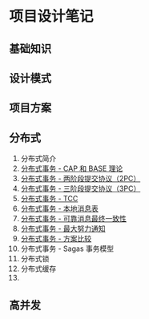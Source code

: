 # 项目设计笔记

## 基础知识



## 设计模式



## 项目方案



## 分布式

1. 分布式简介
2. [分布式事务 - CAP 和 BASE 理论](https://github.com/HomanLiang/study-demo/blob/main/project-design/document/chapter4_02.md)
3. [分布式事务 - 两阶段提交协议（2PC）](https://github.com/HomanLiang/study-demo/blob/main/project-design/document/chapter4_03.md)
4. [分布式事务 - 三阶段提交协议（3PC）](https://github.com/HomanLiang/study-demo/blob/main/project-design/document/chapter4_04.md)
5. [分布式事务 -  TCC](https://github.com/HomanLiang/study-demo/blob/main/project-design/document/chapter4_05.md)
6. [分布式事务 - 本地消息表](https://github.com/HomanLiang/study-demo/blob/main/project-design/document/chapter4_06.md)
7. [分布式事务 - 可靠消息最终一致性](https://github.com/HomanLiang/study-demo/blob/main/project-design/document/chapter4_07.md)
8. [分布式事务 - 最大努力通知](https://github.com/HomanLiang/study-demo/blob/main/project-design/document/chapter4_08.md)
9. [分布式事务 - 方案比较](https://github.com/HomanLiang/study-demo/blob/main/project-design/document/chapter4_09.md)
10. 分布式事务 - Sagas 事务模型
11. 分布式锁
12. 分布式缓存
13. 



## 高并发